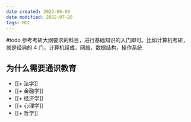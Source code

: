```yaml
---
date created: 2022-06-09
date modified: 2022-07-20
tags: MOC
---
```


#todo 参考考研大纲要求的科目，进行基础知识的入门即可。比如计算机考研，就是经典的 4 门，计算机组成，网络，数据结构，操作系统

## 为什么需要通识教育

- [[+ 法学]]
- [[+ 金融学]]
- [[+ 经济学]]
- [[+ 心理学]]
- [[+ 哲学]]
